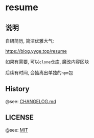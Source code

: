 # resume

## 说明

自研简历, 简洁优雅大气:

https://blog.yyge.top/resume

如果有需要, 可以`clone`仓库, 魔改内容区块

后续有时间, 会抽离出单独的`npm`包

## History

@see: [CHANGELOG.md](./CHANGELOG.md)

## LICENSE

@see: [MIT](./LICENSE)